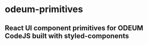 # odeum-primitives

## React UI component primitives for ODEUM CodeJS built with styled-components

